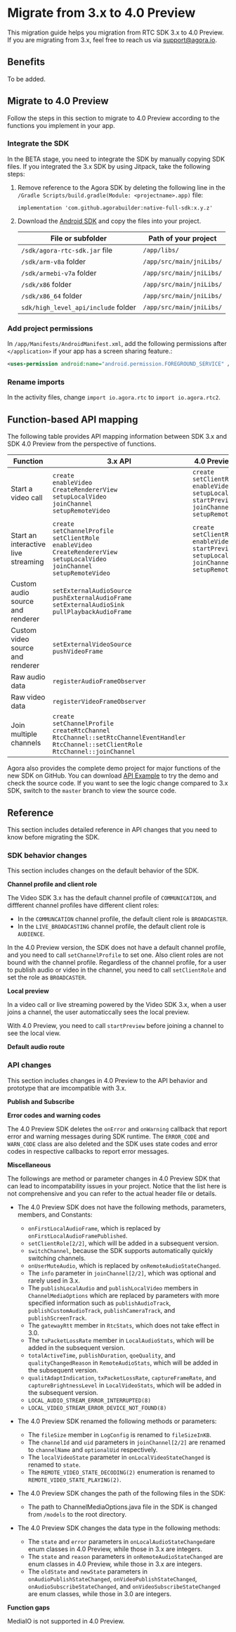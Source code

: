 # Migrate from 3.x to 4.0 Preview

This migration guide helps you migration from RTC SDK 3.x to 4.0 Preview. If you are migrating from 3.x, feel free to reach us via support@agora.io.

## Benefits

To be added.

## Migrate to 4.0 Preview

Follow the steps in this section to migrate to 4.0 Preview according to the functions you implement in your app.

### Integrate the SDK

In the BETA stage, you need to integrate the SDK by manually copying SDK files. If you integrated the 3.x SDK by using Jitpack, take the following steps:

1. Remove reference to the Agora SDK by deleting the following line in the `/Gradle Scripts/build.gradle(Module: <projectname>.app)` file:
   ```
   implementation 'com.github.agorabuilder:native-full-sdk:x.y.z'
   ```
2. Download the [Android SDK](http://10.80.1.174:8090/) and copy the files into your project.

   | File or subfolder | Path of your project |
   |---|---|
   | `/sdk/agora-rtc-sdk.jar` file | `/app/libs/` |
   | `/sdk/arm-v8a` folder | `/app/src/main/jniLibs/` |
   | `/sdk/armebi-v7a` folder | `/app/src/main/jniLibs/` |
   | `/sdk/x86` folder | `/app/src/main/jniLibs/` |
   | `/sdk/x86_64` folder | `/app/src/main/jniLibs/` |
   | `sdk/high_level_api/include` folder | `/app/src/main/jniLibs/` |

### Add project permissions

In `/app/Manifests/AndroidManifest.xml`, add the following permissions after `</application>` if your app has a screen sharing feature.:

```xml
<uses-permission android:name="android.permission.FOREGROUND_SERVICE" />
```

### Rename imports

In the activity files, change `import io.agora.rtc` to `import io.agora.rtc2`.

## Function-based API mapping

The following table provides API mapping information between SDK 3.x and SDK 4.0 Preview from the perspective of functions.

| Function | 3.x API | 4.0 Preview API |
|---|---|---|
| Start a video call  | `create`</br>`enableVideo`</br>`CreateRendererView`</br>`setupLocalVideo`</br>`joinChannel`</br>`setupRemoteVideo`</br> | `create`</br>`setClientRole`</br>`enableVideo`</br>`setupLocalVideo`</br>`startPreview`</br>`joinChannel`</br>`setupRemoteVideo`</br> |
| Start an interactive live streaming |`create`</br>`setChannelProfile`</br>`setClientRole`</br>`enableVideo`</br>`CreateRendererView`</br>`setupLocalVideo`</br>`joinChannel`</br>`setupRemoteVideo`  | `create`</br>`setClientRole`</br>`enableVideo`</br>`startPreview`</br>`setupLocalVideo`</br>`joinChannel`</br>`setupRemoteVideo` |
| Custom audio source and renderer |`setExternalAudioSource`</br>`pushExternalAudioFrame`</br>`setExternalAudioSink`</br>`pullPlaybackAudioFrame`  |  |
| Custom video source and renderer | `setExternalVideoSource`</br>`pushVideoFrame` |  |
| Raw audio data | `registerAudioFrameObserver` |  |
| Raw video data | `registerVideoFrameObserver`  |  |
| Join multiple channels | `create`</br>`setChannelProfile`</br>`createRtcChannel`</br>`RtcChannel::setRtcChannelEventHandler`</br>`RtcChannel::setClientRole`</br>`RtcChannel::joinChannel`</br> |  |

Agora also provides the complete demo project for major functions of the new SDK on GitHub. You can download [API Example](https://github.com/AgoraIO/API-Examples/tree/dev/3.6.200/Android/APIExample) to try the demo and check the source code. If you want to see the logic change compared to 3.x SDK, switch to the `master` branch to view the source code.

## Reference

This section includes detailed reference in API changes that you need to know before migrating the SDK.

### SDK behavior changes

This section includes changes on the default behavior of the SDK.

**Channel profile and client role**

The Video SDK 3.x has the default channel profile of `COMMUNICATION`, and diffferent channel profiles have different client roles:

- In the `COMMUNCATION` channel profile, the default client role is `BROADCASTER`.
- In the `LIVE_BROADCASTING` channel profile, the default client role is `AUDIENCE`.

In the 4.0 Preview version, the SDK does not have a default channel profile, and you need to call `setChannelProfile` to set one. Also client roles are not bound with the channel profile. Regardless of the channel profile, for a user to publish audio or video in the channel, you need to call `setClientRole` and set the role as `BROADCASTER`.

**Local preview**

In a video call or live streaming powered by the Video SDK 3.x, when a user joins a channel, the user automaticcally sees the local preview.

With 4.0 Preview, you need to call `startPreview` before joining a channel to see the local view.

**Default audio route**

### API changes

This section includes changes in 4.0 Preview to the API behavior and prototype that are imcompatible with 3.x.

**Publish and Subscribe**

**Error codes and warning codes**

The 4.0 Preview SDK deletes the `onError` and `onWarning` callback that report error and warning messages during SDK runtime. The `ERROR_CODE` and `WARN_CODE` class are also deleted and the SDK uses state codes and error codes in respective callbacks to report error messages.

**Miscellaneous**

The followings are method or parameter changes in 4.0 Preview SDK that can lead to incompatability issues in your project. Notice that the list here is not comprehensive and you can refer to the actual header file or details.

- The 4.0 Preview SDK does not have the following methods, parameters, members, and Constants:
  - `onFirstLocalAudioFrame`, which is replaced by `onFirstLocalAudioFramePublished`.
  - `setClientRole[2/2]`, which will be added in a subsequent version.
  - `switchChannel`, because the SDK supports automatically quickly switching channels.
  - `onUserMuteAudio`, which is replaced by `onRemoteAudioStateChanged`.
  - The `info` parameter in `joinChannel[2/2]`, which was optional and rarely used in 3.x.
  - The `publishLocalAudio` and `publishLocalVideo` members in `ChannelMediaOptions` which are replaced by parameters with more specified information such as `publishAudioTrack`, `publishCustomAudioTrack`, `publishCameraTrack`, and `publishScreenTrack`.
  - The `gatewayRtt` member in `RtcStats`, which does not take effect in 3.0.
  - The `txPacketLossRate` member in `LocalAudioStats`, which will be added in the subsequent version.
  - `totalActiveTime`, `publishDuration`, `qoeQuality`, and `qualityChangedReason` in `RemoteAudioStats`, which will be added in the subsequent version.
  - `qualitAdaptIndication`, `txPacketLossRate`, `captureFrameRate`, and `captureBrightnessLevel` in `LocalVideoStats`, which will be added in the subsequent version.
  - `LOCAL_AUDIO_STREAM_ERROR_INTERRUPTED(8)`
  - `LOCAL_VIDEO_STREAM_ERROR_DEVICE_NOT_FOUND(8)`

- The 4.0 Preview SDK renamed the following methods or parameters:
  - The `fileSize` member in `LogConfig` is renamed to `fileSizeInKB`.
  - The `channelId` and `uid` parameters in `joinChannel[2/2]` are renamed to `channelName` and `optionalUid` respectively.
  - The `localVideoState` parameter in `onLocalVideoStateChanged` is renamed to `state`.
  - The `REMOTE_VIDEO_STATE_DECODING(2)` enumeration is renamed to `REMOTE_VIDEO_STATE_PLAYING(2)`.

- The 4.0 Preview SDK changes the path of the following files in the SDK:
  - The path to ChannelMediaOptions.java file in the SDK is changed from `/models` to the root directory.

- The 4.0 Preview SDK changes the data type in the following methods:
    - The `state` and `error` parameters in `onLocalAudioStateChanged`are enum classes in 4.0 Preview, while those in 3.x are integers.
    - The `state` and `reason` parameters in `onRemoteAudioStateChanged` are enum classes in 4.0 Preview, while those in 3.x are integers.
    - The `oldState` and `newState` parameters in `onAudioPublishStateChanged`, `onVideoPublishStateChanged`, `onAudioSubscribeStateChanged`, and `onVideoSubscribeStateChanged` are enum classes, while those in 3.0 are integers. 

**Function gaps**

MediaIO is not supported in 4.0 Preview.



